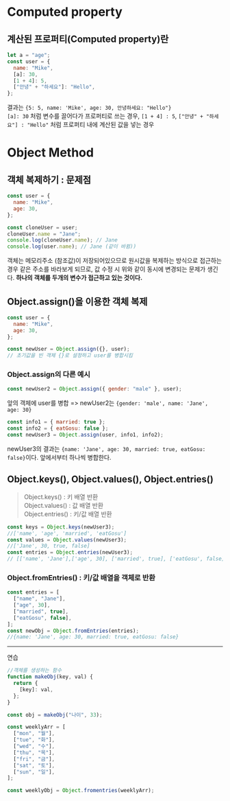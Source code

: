 # Computed property

## 계산된 프로퍼티(Computed property)란

```js
let a = "age";
const user = {
  name: "Mike",
  [a]: 30,
  [1 + 4]: 5,
  ["안녕" + "하세요"]: "Hello",
};
```

결과는 `{5: 5, name: 'Mike', age: 30, 안녕하세요: "Hello"}`  
`[a]: 30` 처럼 변수를 끌어다가 프로퍼티로 쓰는 경우,
`[1 + 4] : 5`, `["안녕" + "하세요"] : "Hello"` 처럼 프로퍼티 내에 계산된 값을 넣는 경우

# Object Method

## 객체 복제하기 : 문제점

```js
const user = {
  name: "Mike",
  age: 30,
};

const cloneUser = user;
cloneUser.name = "Jane";
console.log(cloneUser.name); // Jane
console.log(user.name); // Jane (같이 바뀜))
```

객체는 메모리주소 (참조값)이 저장되어있으므로 원시값을 복제하는 방식으로 접근하는 경우 같은 주소를 바라보게 되므로, 값 수정 시 위와 같이 동시에 변경되는 문제가 생긴다. **하나의 객체를 두개의 변수가 접근하고 있는 것이다.**

## Object.assign()을 이용한 객체 복제

```js
const user = {
  name: "Mike",
  age: 30,
};

const newUser = Object.assign({}, user);
// 초기값을 빈 객체 {}로 설정하고 user를 병합시킴
```

### Object.assign의 다른 예시

```js
const newUser2 = Object.assign({ gender: "male" }, user);
```

앞의 객체에 user를 병합 => newUser2는 `{gender: 'male', name: 'Jane', age: 30}`

```js
const info1 = { married: true };
const info2 = { eatGosu: false };
const newUser3 = Object.assign(user, info1, info2);
```

newUser3의 결과는 `{name: 'Jane', age: 30, married: true, eatGosu: false}`이다. 앞에서부터 하나씩 병합한다.

## Object.keys(), Object.values(), Object.entries()

> Object.keys() : 키 배열 반환  
> Object.values() : 값 배열 반환  
> Object.entries() : 키/값 배열 반환

```js
const keys = Object.keys(newUser3);
//['name', 'age', 'married', 'eatGosu']
const values = Object.values(newUser3);
//['Jane', 30, true, false]
const entries = Object.entries(newUser3);
// [['name', 'Jane'],['age', 30], ['married', true], ['eatGosu', false]]
```

### Object.fromEntries() : 키/값 배열을 객체로 반환

```js
const entries = [
  ["name", "Jane"],
  ["age", 30],
  ["married", true],
  ["eatGosu", false],
];
const newObj = Object.fromEntries(entries);
//{name: 'Jane', age: 30, married: true, eatGosu: false}
```

---

연습

```js
//객체를 생성하는 함수
function makeObj(key, val) {
  return {
    [key]: val,
  };
}

const obj = makeObj("나이", 33);
```

```js
const weeklyArr = [
  ["mon", "월"],
  ["tue", "화"],
  ["wed", "수"],
  ["thu", "목"],
  ["fri", "금"],
  ["sat", "토"],
  ["sun", "일"],
];

const weeklyObj = Object.fromentries(weeklyArr);
```
